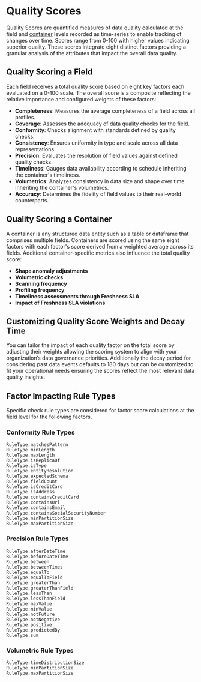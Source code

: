 # Quality Scores

Quality Scores are quantified measures of data quality calculated at the field
and [container](/userguide/glossary#container) levels recorded as time-series to enable tracking of changes over time.
Scores range from 0-100 with higher values indicating superior quality. These scores integrate eight distinct factors
providing a granular analysis of the attributes that impact the overall data quality.

## Quality Scoring a Field

Each field receives a total quality score based on eight key factors each evaluated on a 0-100 scale. The overall score
is a composite reflecting the relative importance and configured weights of these factors:

- **Completeness**: Measures the average completeness of a field across all profiles.
- **Coverage**: Assesses the adequacy of data quality checks for the field.
- **Conformity**: Checks alignment with standards defined by quality checks.
- **Consistency**: Ensures uniformity in type and scale across all data representations.
- **Precision**: Evaluates the resolution of field values against defined quality checks.
- **Timeliness**: Gauges data availability according to schedule inheriting the container's timeliness.
- **Volumetrics**: Analyzes consistency in data size and shape over time inheriting the container's volumetrics.
- **Accuracy**: Determines the fidelity of field values to their real-world counterparts.

## Quality Scoring a Container

A container is any structured data entity such as a table or dataframe that comprises multiple fields. Containers are
scored using the same eight factors with each factor's score derived from a weighted average across its fields.
Additional container-specific metrics also influence the total quality score:

- **Shape anomaly adjustments**
- **Volumetric checks**
- **Scanning frequency**
- **Profiling frequency**
- **Timeliness assessments through Freshness SLA**
- **Impact of Freshness SLA violations**

## Customizing Quality Score Weights and Decay Time

You can tailor the impact of each quality factor on the total score by adjusting their weights allowing the scoring
system to align with your organization’s data governance priorities. Additionally the decay period for considering past
data events defaults to 180 days but can be customized to fit your operational needs ensuring the scores reflect the
most relevant data quality insights.

## Factor Impacting Rule Types

Specific check rule types are considered for factor score calculations at the field level for the following factors.

### Conformity Rule Types

```
RuleType.matchesPattern
RuleType.minLength
RuleType.maxLength
RuleType.isReplicaOf
RuleType.isType
RuleType.entityResolution
RuleType.expectedSchema
RuleType.fieldCount
RuleType.isCreditCard
RuleType.isAddress
RuleType.containsCreditCard
RuleType.containsUrl
RuleType.containsEmail
RuleType.containsSocialSecurityNumber
RuleType.minPartitionSize
RuleType.maxPartitionSize
```

### Precision Rule Types

```
RuleType.afterDateTime
RuleType.beforeDateTime
RuleType.between
RuleType.betweenTimes
RuleType.equalTo
RuleType.equalToField
RuleType.greaterThan
RuleType.greaterThanField
RuleType.lessThan
RuleType.lessThanField
RuleType.maxValue
RuleType.minValue
RuleType.notFuture
RuleType.notNegative
RuleType.positive
RuleType.predictedBy
RuleType.sum
```

### Volumetric Rule Types

```
RuleType.timeDistributionSize 
RuleType.minPartitionSize 
RuleType.maxPartitionSize
```

